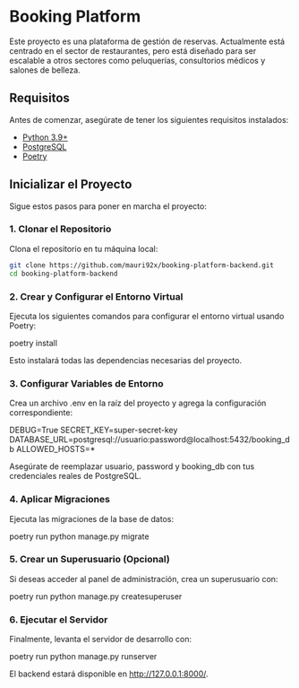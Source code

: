 # Booking Platform

Este proyecto es una plataforma de gestión de reservas. Actualmente está centrado en el sector de restaurantes, pero está diseñado para ser escalable a otros sectores como peluquerías, consultorios médicos y salones de belleza.

## Requisitos

Antes de comenzar, asegúrate de tener los siguientes requisitos instalados:

- [Python 3.9+](https://www.python.org/downloads/)
- [PostgreSQL](https://www.postgresql.org/download/)
- [Poetry](https://python-poetry.org/docs/#installation)

## Inicializar el Proyecto

Sigue estos pasos para poner en marcha el proyecto:

### 1. Clonar el Repositorio

Clona el repositorio en tu máquina local:

```bash
git clone https://github.com/mauri92x/booking-platform-backend.git
cd booking-platform-backend
```

### 2. Crear y Configurar el Entorno Virtual

Ejecuta los siguientes comandos para configurar el entorno virtual usando Poetry:

poetry install

Esto instalará todas las dependencias necesarias del proyecto.

### 3. Configurar Variables de Entorno

Crea un archivo .env en la raíz del proyecto y agrega la configuración correspondiente:

DEBUG=True
SECRET_KEY=super-secret-key
DATABASE_URL=postgresql://usuario:password@localhost:5432/booking_db
ALLOWED_HOSTS=\*

Asegúrate de reemplazar usuario, password y booking_db con tus credenciales reales de PostgreSQL.

### 4. Aplicar Migraciones

Ejecuta las migraciones de la base de datos:

poetry run python manage.py migrate

### 5. Crear un Superusuario (Opcional)

Si deseas acceder al panel de administración, crea un superusuario con:

poetry run python manage.py createsuperuser

### 6. Ejecutar el Servidor

Finalmente, levanta el servidor de desarrollo con:

poetry run python manage.py runserver

El backend estará disponible en http://127.0.0.1:8000/.
